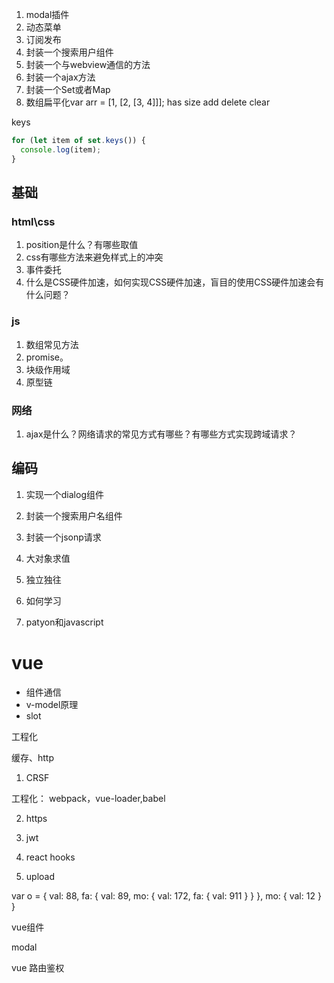 1. modal插件
2. 动态菜单
3. 订阅发布
4. 封装一个搜索用户组件
5. 封装一个与webview通信的方法
6. 封装一个ajax方法
7. 封装一个Set或者Map
8. 数组扁平化var arr = [1, [2, [3, 4]]];
has
size
add
delete
clear

keys
```js
for (let item of set.keys()) {
  console.log(item);
}
```



## 基础

### html\css

1. position是什么？有哪些取值
2. css有哪些方法来避免样式上的冲突
3. 事件委托
4. 什么是CSS硬件加速，如何实现CSS硬件加速，盲目的使用CSS硬件加速会有什么问题？

### js

1. 数组常见方法
2. promise。
3. 块级作用域
4. 原型链

### 网络

1. ajax是什么？网络请求的常见方式有哪些？有哪些方式实现跨域请求？


## 编码

1. 实现一个dialog组件
2. 封装一个搜索用户名组件
3. 封装一个jsonp请求
4. 大对象求值


1. 独立独往
2. 如何学习
3. patyon和javascript

# vue

- 组件通信
- v-model原理
- slot


工程化

缓存、http


1. CRSF

工程化： webpack，vue-loader,babel

2. https

1. jwt
2. react hooks
3. upload

var o = {
  val: 88,
  fa: {
    val: 89,
    mo: {
      val: 172,
      fa: {
        val: 911
      }
    }
  },
  mo: {
    val: 12
  }
}

vue组件

modal

vue 路由鉴权
